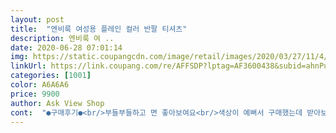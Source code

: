 ```yaml
---
layout: post 
title:  "엔비룩 여성용 플레인 컬러 반팔 티셔츠" 
description: 엔비룩 여 ..
date: 2020-06-28 07:01:14 
img: https://static.coupangcdn.com/image/retail/images/2020/03/27/11/4/eaa27c70-2cd1-48b6-bb26-67646365873f.jpg 
linkUrl: https://link.coupang.com/re/AFFSDP?lptag=AF3600438&subid=ahnPublicAsk&pageKey=1415016411&itemId=2451740598&vendorItemId=70445381533&traceid=V0-113-adb9e484fc5ff951 
categories: [1001] 
color: A6A6A6 
price: 9900 
author: Ask View Shop 
cont:  "●구매후기●<br/>부들부들하고 면 좋아보여요<br/>색상이 예뻐서 구매했는데 받아보니 화면과 같아요<br/>세탁해 봐야 알겠지만 ㅋㅋ<br/>싼 가격에 잘샀네요<br/>저렴한데 부들부들 좋아요<br/>제 키가 168인데 엉덩이 약간 덮으려고 해요<br/>추가구매의사있어요<br/>" 
---
```

